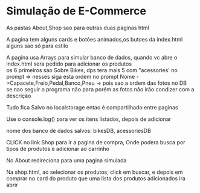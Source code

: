 <h1>Simulação de E-Commerce</h1>
<p>As pastas About,Shop sao para outras duas paginas html</p>
<p>A pagina tem alguns cards e botões animados,os butoes da index.html alguns sao só para estilo</p>
<p>A pagina usa Arrays para simular banco de dados, quando vc abre o index.html sera pedido para adicionar os produtos
<br>os 6 primeiros sao Sobre Bikes, dps tera mais 5 com "acessories' no prompt => nesses siga esta ordem no prompt Nome ->Capacete,Freio,Pedal,Banco,Pneu -> pois sao a ordem das fotos no DB
  <br>se nao seguir o programa não para porém as fotos não irão condizer com a descrição</p>
<p>Tudo fica Salvo no localstorage entao é compartilhado entre paginas</p>
<p>Use o console.log() para ver os itens listados, depois de adicionar</p>
<p>nome dos banco de dados salvos: bikesDB, acessoriesDB</p>
<p>CLICK no link Shop para ir a pagina de compra, Onde podera busca por tipos de produtos e adicionar ao carrinho</p>
</p>No About redireciona para uma pagina simulada</p>
<p>Na shop.html, ao selecionar os produtos, click em buscar, e depois em comprar no card do produto que uma lista dos produtos adicionados ira abrir</p>
